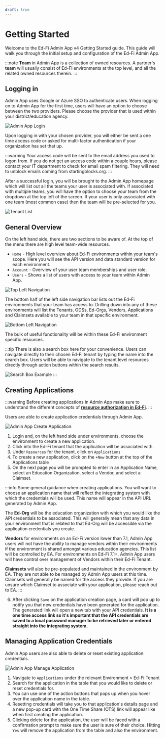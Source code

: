 ```yaml
---
draft: true
---
```


# Getting Started

Welcome to the Ed-Fi Admin App v4 Getting Started guide. This guide will walk you through the initial setup and configuration of the Ed-Fi Admin App.

:::note
**Team** in Admin App is a collection of owned resources. A partner's **team** will usually consist of Ed-Fi environments at the top level, and all the related owned resources therein.
:::

## Logging in

Admin App uses Google or Azure SSO to authenticate users. When logging on to Admin App for the first time, users will have an option to choose between the two providers. Please choose the provider that is used within your district/education agency.

![Admin App Login](https://docs.startingblocks.org/imgs/sbaa_login.png)

Upon logging in with your chosen provider, you will either be sent a one time access code or asked for multi-factor authentication if your organization has set that up.

:::warning
Your access code will be sent to the email address you used to logon from. If you do not get an access code within a couple hours, please contact your IT department to check for email spam filtering. They will need to unblock emails coming from startingblocks.org.
:::

After a successful login, you will be brought to the Admin App homepage which will list out all the teams your user is associated with. If associated with multiple teams, you will have the option to choose your team from the dropdown at the top left of the screen. If your user is only associated with one team (most common case) then the team will be pre-selected for you.

![Tenant List](https://docs.startingblocks.org/imgs/tenant_list.png)

## General Overview

On the left hand side, there are two sections to be aware of. At the top of the menu there are high level team-wide resources.

* `Home` - High level overview about Ed-Fi environments within your team's scope. Here you will see the API version and data standard version for each environment.
* `Account` - Overview of your user team memberships and user role.
* `Users` - Shows a list of users with access to your team within Admin App.

![Top Left Navigation](https://docs.startingblocks.org/imgs/top_left_nav.png)

The bottom half of the left side navigation bar lists out the Ed-Fi environments that your team has access to. Drilling down into any of these environments will list the Tenants, ODSs, Ed-Orgs, Vendors, Applications and Claimsets available to your team in that specific environment.

![Bottom Left Navigation](https://docs.startingblocks.org/imgs/bottom_left_nav.png)

The bulk of useful functionality will be within these Ed-Fi environment specific resources.

:::tip
There is also a search box here for your convenience. Users can navigate directly to their chosen Ed-Fi tenant by typing the name into the search box. Users will be able to navigate to the tenant level resources directly through action buttons within the search results.

![Search Box Example](https://docs.startingblocks.org/imgs/search_box_example.PNG)
:::

## Creating Applications

:::warning
Before creating applications in Admin App make sure to understand the different concepts of [**resource authorization in Ed-Fi**](../resource-authorization/).
:::

Users are able to create application credentials through Admin App.

![Admin App Create Application](https://docs.startingblocks.org/imgs/sbaa_create_app.gif)

1. Login and, on the left hand side under environments, choose the environment to create a new application.
2. Click into the Ed-Fi tenant that the application will be associated with.
3. Under `Resources` for the tenant, click on `Applications`
4. To create a new application, click on the `+New` button at the top of the Applications table
5. On the next page you will be prompted to enter in an Application Name, select an Education Organization, select a Vendor, and select a Claimset.

:::info
Some general guidance when creating applications. You will want to choose an application name that will reflect the integrating system with which the credentials will be used. This name will appear in the API URL generated by Admin App.

The **Ed-Org** will be the education organization with which you would like the API credentials to be associated. This will generally mean that any data in your environment that is related to that Ed-Org will be accessible via the application credentials you create.

**Vendors** for environments on an Ed-Fi version lower than 7.1, Admin App users will not have the ability to manage vendors within their environments if the environment is shared amongst various education agencies. This list will be controlled by EA. For environments on Ed-Fi 7.1+, Admin App users will have control over management of Vendors within their Ed-Fi Tenant.

**Claimsets** will also be pre-populated and maintained in the environment by EA. They are not able to be managed by Admin App users at this time. Claimsets will generally be named for the access they provide. If you are unsure which Claimset to associate with your application, please reach out to EA.
:::

6. After clicking `Save` on the application creation page, a card will pop up to notify you that new credentials have been generated for the application. The generated link will open a new tab with your API credentials. **It is a one time access link so it's important that the API credentials are saved to a local password manager to be retrieved later or entered straight into the integrating system.**

## Managing Application Credentials

Admin App users are also able to delete or reset existing application credentials.

![Admin App Manage Application](https://docs.startingblocks.org/imgs/sbaa_manage_app.gif)

1. Navigate to `Applications` under the relevant Environment > Ed-Fi Tenant
2. Search for the application in the table that you would like to delete or reset credentials for.
3. You can use one of the action buttons that pops up when you hover over the application name in the table.
4. Resetting credentials will take you to that application's details page and a new pop-up card with the One Time Share (OTS) link will appear like when first creating the application.
5. Clicking delete for the application, the user will be faced with a confirmation prompt to make sure the user is sure of their choice. Hitting `Yes` will remove the application from the table and also the environment.
